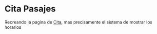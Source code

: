 # Cita Pasajes

Recreando la pagina de [Cita](https://cita.com.uy/), mas precisamente el sistema de mostrar los horarios
